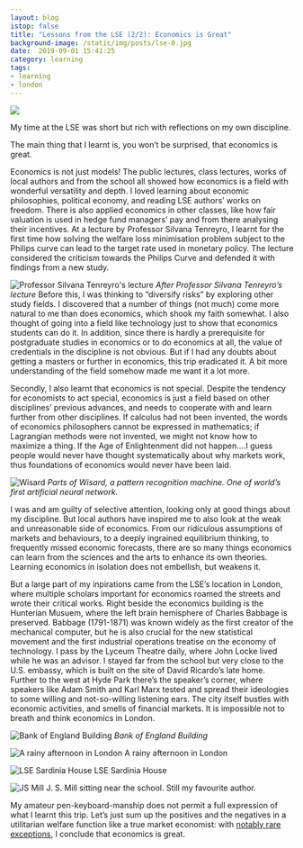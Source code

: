 ```yaml
---
layout: blog
istop: false
title: "Lessons from the LSE (2/2): Economics is Great"
background-image: /static/img/posts/lse-0.jpg
date:  2019-09-01 15:41:25
category: learning
tags:
- learning
- london
---
```


![](/static/img/posts/lse-0.jpg)

My time at the LSE was short but rich with reflections on my own discipline.

The main thing that I learnt is, you won’t be surprised, that economics is great.
 

Economics is not just models! The public lectures, class lectures, works of local authors and from the school all showed 
how economics is a field with wonderful versatility and depth. I loved learning about economic philosophies, political 
economy, and reading LSE authors’ works on freedom. There is also applied economics in other classes, like how fair 
valuation is used in hedge fund managers’ pay and from there analysing their incentives. At a lecture by Professor 
Silvana Tenreyro, I learnt for the first time how solving the welfare loss minimisation problem subject to the Philips 
curve can lead to the target rate used in monetary policy. The lecture considered the criticism towards the Philips Curve 
and defended it with findings from a new study.

![Professor Silvana Tenreyro's lecture](/static/img/posts/lse-1.jpg)
*After Professor Silvana Tenreyro’s lecture*
Before this, I was thinking to “diversify risks” by exploring other study fields. I discovered that a number of things 
(not much) come more natural to me than does economics, which shook my faith somewhat. I also thought of going into a 
field like technology just to show that economics students can do it. In addition, since there is hardly a prerequisite 
for postgraduate studies in economics or to do economics at all, the value of credentials in the discipline is not 
obvious. But if I had any doubts about getting a masters or further in economics, this trip eradicated it. A bit more 
understanding of the field somehow made me want it a lot more.

 

Secondly, I also learnt that economics is not special. Despite the tendency for economists to act special, economics is 
just a field based on other disciplines’ previous advances, and needs to cooperate with and learn further from other 
disciplines. If calculus had not been invented, the words of economics philosophers cannot be expressed in mathematics; 
if Lagrangian methods were not invented, we might not know how to maximize a thing. If the Age of Enlightenment did not 
happen….I guess people would never have thought systematically about why markets work, thus foundations of economics would 
never have been laid.

![Wisard](/static/img/posts/lse-2.jpg)
*Parts of Wisard, a pattern recognition machine. One of world’s first artificial neural network.*

I was and am guilty of selective attention, looking only at good things about my discipline. But local authors have 
inspired me to also look at the weak and unreasonable side of economics. From our ridiculous assumptions of markets and 
behaviours, to a deeply ingrained equilibrium thinking, to frequently missed economic forecasts, there are so many things 
economics can learn from the sciences and the arts to enhance its own theories. Learning economics in isolation does not 
embellish, but weakens it.

 

But a large part of my inpirations came from the LSE’s location in London, where multiple scholars important for economics 
roamed the streets and wrote their critical works. Right beside the economics building is the Hunterian Musuem, where 
the left brain hemisphere of Charles Babbage is preserved. Babbage (1791-1871) was known widely as the first creator of 
the mechanical computer, but he is also crucial for the new statistical movement and the first industrial operations 
treatise on the economy of technology. I pass by the Lyceum Theatre daily, where John Locke lived while he was an advisor. 
I stayed far from the school but very close to the U.S. embassy, which is built on the site of David Ricardo’s late home. 
Further to the west at Hyde Park there’s the speaker’s corner, where speakers like Adam Smith and Karl Marx tested and 
spread their ideologies to some willing and not-so-willing listening ears. The city itself bustles with economic 
activities, and smells of financial markets. It is impossible not to breath and think economics in London.

![Bank of England Building](/static/img/posts/lse-3.jpg)
*Bank of England Building*

![A rainy afternoon in London](/static/img/posts/lse-4.jpg)
A rainy afternoon in London

![LSE Sardinia House](/static/img/posts/lse-5.jpg)
LSE Sardinia House

![JS Mill](/static/img/posts/lse-6.jpg)
J. S. Mill sitting near the school. Still my favourite author.
 

 

My amateur pen-keyboard-manship does not permit a full expression of what I learnt this trip. Let’s just sum up the 
positives and the negatives in a utilitarian welfare function like a true market economist: with 
[notably rare exceptions](http://crookedtimber.org/2011/03/30/with-notably-rare-exceptions/), I conclude that economics is great.

 

 

 
